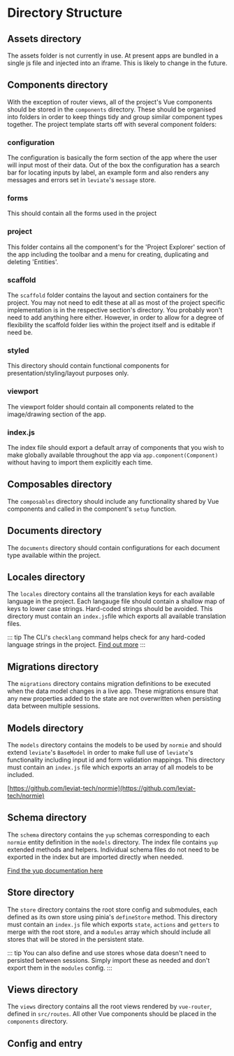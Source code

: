 # Directory Structure

## Assets directory

The assets folder is not currently in use. At present apps are bundled in a single js file and injected into an iframe. This is likely to change in the future.

## Components directory

With the exception of router views, all of the project's Vue components should be stored in the  `components` directory. These should be organised into folders in order to keep things tidy and group similar component types together. The project template starts off with several component folders:

### configuration

The configuration is basically the form section of the app where the user will input most of their data. Out of the box the configuration has a search bar for locating inputs by label, an example form and also renders any messages and errors set in `leviate`'s `message` store.

### forms

This should contain all the forms used in the project

### project

This folder contains all the component's for the 'Project Explorer' section of the app including the toolbar and a menu for creating, duplicating and deleting 'Entities'.

### scaffold

The `scaffold` folder contains the layout and section containers for the project. You may not need to edit these at all as most of the project specific implementation is in the respective section's directory. You probably won't need to add anything here either. However, in order to allow for a degree of flexibility the scaffold folder lies within the project itself and is editable if need be. 

### styled

This directory should contain functional components for presentation/styling/layout purposes only. 

### viewport

The viewport folder should contain all components related to the image/drawing section of the app.

### index.js

The index file should export a default array of components that you wish to make globally available throughout the app via `app.component(Component)` without having to import them explicitly each time.

## Composables directory

The `composables` directory should include any functionality shared by Vue components and called in the component's `setup` function. 

## Documents directory

The `documents` directory should contain configurations for each document type available within the project.

## Locales directory

The `locales` directory contains all the translation keys for each available language in the project. Each langauge file should contain a shallow map of keys to lower case strings. Hard-coded strings should be avoided. This directory must contain an `index.js`file which exports all available translation files.

::: tip
The CLI's `checklang` command helps check for any hard-coded language strings in the project. [Find out more](/cli.html#checklang)
:::

## Migrations directory

The `migrations` directory contains migration definitions to be executed when the data model changes in a live app. These migrations ensure that any new properties added to the state are not overwritten when persisting data between multiple sessions. 

## Models directory

The `models` directory contains the models to be used by `normie` and should extend `leviate`'s `BaseModel` in order to make full use of `leviate`'s functionality including input id and form validation mappings. This directory must contain an `index.js` file which exports an array of all models to be included.

[https://github.com/leviat-tech/normie](https://github.com/leviat-tech/normie)

## Schema directory

The `schema` directory contains the `yup` schemas corresponding to each `normie` entity definition in the `models` directory. The index file contains `yup` extended methods and helpers. Individual schema files do not need to be exported in the index but are imported directly when needed.

[Find the yup documentation here](https://github.com/jquense/yup)

## Store directory

The `store` directory contains the root store config and submodules, each defined as its own store using pinia's `defineStore` method. This directory must contain an `index.js` file which exports `state`, `actions` and `getters` to merge with the root store, and a `modules` array which should include all stores that will be stored in the persistent state. 

::: tip
You can also define and use stores whose data doesn't need to persisted between sessions. Simply import these as needed and don't export them in the `modules` config.
:::

## Views directory

The `views` directory contains all the root views rendered by `vue-router`, defined in `src/routes`. All other Vue components should be placed in the `components` directory.

## Config and entry

